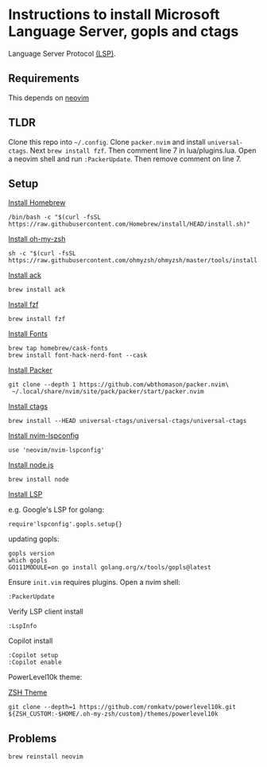 # Instructions to install Microsoft Language Server, gopls and ctags

Language Server Protocol [(LSP)](https://microsoft.github.io/language-server-protocol/).

## Requirements

This depends on [neovim](https://neovim.io/)

## TLDR

Clone this repo into `~/.config`. Clone `packer.nvim` and install `universal-ctags`. Next `brew install fzf`.
Then comment line 7 in lua/plugins.lua. Open a neovim shell and run `:PackerUpdate`. Then remove comment on line 7.

## Setup

[Install Homebrew](https://brew.sh)
```
/bin/bash -c "$(curl -fsSL https://raw.githubusercontent.com/Homebrew/install/HEAD/install.sh)"
```

[Install oh-my-zsh](https://ohmyz.sh)
```
sh -c "$(curl -fsSL https://raw.githubusercontent.com/ohmyzsh/ohmyzsh/master/tools/install.sh)"
```

[Install ack](https://beyondgrep.com/install/)
```
brew install ack
```

[Install fzf](https://github.com/junegunn/fzf)
```
brew install fzf
```

[Install Fonts]()
```
brew tap homebrew/cask-fonts
brew install font-hack-nerd-font --cask
```

[Install Packer](https://github.com/wbthomason/packer.nvim)

```
git clone --depth 1 https://github.com/wbthomason/packer.nvim\
 ~/.local/share/nvim/site/pack/packer/start/packer.nvim
```

[Install ctags](https://github.com/universal-ctags/ctags)

```
brew install --HEAD universal-ctags/universal-ctags/universal-ctags
```

[Install nvim-lspconfig](https://github.com/neovim/nvim-lspconfig)

```
use 'neovim/nvim-lspconfig'
```

[Install node.js](https://nodejs.org/en/)

```
brew install node
```

[Install LSP](https://github.com/neovim/nvim-lspconfig/blob/master/doc/server_configurations.md)

e.g. Google's LSP for golang:

```
require'lspconfig'.gopls.setup{}
```

updating gopls:
```
gopls version
which gopls
GO111MODULE=on go install golang.org/x/tools/gopls@latest
```
Ensure `init.vim` requires plugins. Open a nvim shell:

```
:PackerUpdate
```

Verify LSP client install
```
:LspInfo
```

Copilot install
```
:Copilot setup
:Copilot enable
```

PowerLevel10k theme:

[ZSH Theme](https://github.com/romkatv/powerlevel10k#oh-my-zsh)
```
git clone --depth=1 https://github.com/romkatv/powerlevel10k.git ${ZSH_CUSTOM:-$HOME/.oh-my-zsh/custom}/themes/powerlevel10k

```
## Problems

```
brew reinstall neovim
```
